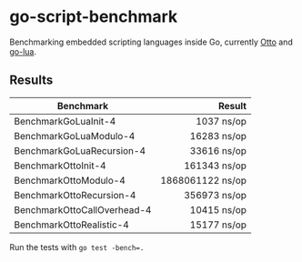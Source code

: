 # go-script-benchmark

Benchmarking embedded scripting languages inside Go, currently [Otto](https://github.com/robertkrimen/otto) and [go-lua](https://github.com/Shopify/go-lua).

## Results

|**Benchmark**|**Result**|
|--------|---------:|
|BenchmarkGoLuaInit-4|1037 ns/op|
|BenchmarkGoLuaModulo-4 |16283 ns/op|
|BenchmarkGoLuaRecursion-4|33616 ns/op|
|BenchmarkOttoInit-4|161343 ns/op|
|BenchmarkOttoModulo-4|1868061122 ns/op|
|BenchmarkOttoRecursion-4|356973 ns/op|
|BenchmarkOttoCallOverhead-4|10415 ns/op|
|BenchmarkOttoRealistic-4|15177 ns/op|

Run the tests with `go test -bench=.`
